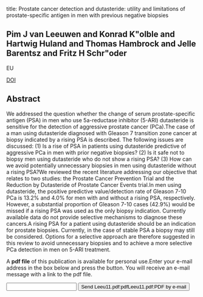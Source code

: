 title: Prostate cancer detection and dutasteride: utility and limitations of prostate-specific antigen in men with previous negative biopsies

## Pim J van Leeuwen and Konrad K"olble and Hartwig Huland and Thomas Hambrock and Jelle Barentsz and Fritz H Schr"oder
EU

<a href="https://doi.org/10.1016/j.eururo.2010.09.035">DOI</a>

## Abstract
We addressed the question whether the change of serum prostate-specific antigen (PSA) in men who use 5a-reductase inhibitor (5-ARI) dutasteride is sensitive for the detection of aggressive prostate cancer (PCa).The case of a man using dutasteride diagnosed with Gleason 7 transition zone cancer at biopsy indicated by a rising PSA is described. The following issues are discussed: (1) Is a rise of PSA in patients using dutasteride predictive of aggressive PCa in men with prior negative biopsies? (2) Is it safe not to biopsy men using dutasteride who do not show a rising PSA? (3) How can we avoid potentially unnecessary biopsies in men using dutasteride without a rising PSA?We reviewed the recent literature addressing our objective that relates to two studies: the Prostate Cancer Prevention Trial and the Reduction by Dutasteride of Prostate Cancer Events trial.In men using dutasteride, the positive predictive value/detection rate of Gleason 7-10 PCa is 13.2% and 4.0% for men with and without a rising PSA, respectively. However, a substantial proportion of Gleason 7-10 cases (42.9%) would be missed if a rising PSA was used as the only biopsy indication. Currently available data do not provide selective mechanisms to diagnose these cancers.A rising PSA for a patient using dutasteride should be an indication for prostate biopsies. Currently, in the case of stable PSA a biopsy may still be considered. Options for a selective approach are therefore suggested in this review to avoid unnecessary biopsies and to achieve a more selective PCa detection in men on 5-ARI treatment.

A <b>pdf file</b> of this publication is available for personal use.Enter your e-mail address in the box below and press the button. You will receive an e-mail message with a link to the pdf file.
<form action="sender.php">  <input type="text" name="email">  <input type="submit" value="Send Leeu11.pdf:pdfLeeu11.pdf:PDF by e-mail"></form>